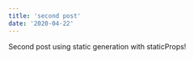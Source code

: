 ```yaml
---
title: 'second post'
date: '2020-04-22'
---
```


Second post using static generation with staticProps!